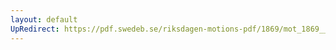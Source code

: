 ```yaml
---
layout: default
UpRedirect: https://pdf.swedeb.se/riksdagen-motions-pdf/1869/mot_1869__ak__00294.pdf
---
```

